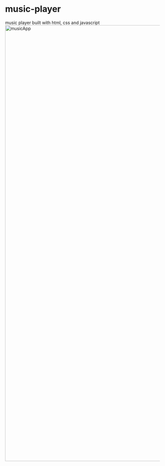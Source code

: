 # music-player
music player built with html, css and javascript
<img width="1422" alt="musicApp" src="https://user-images.githubusercontent.com/59396908/177283891-860e695b-c2ea-4702-8a25-0fb071abf93e.png">
